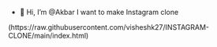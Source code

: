 - 👋 Hi, I’m @Akbar
I want to make Instagram clone 


<!---
Akbar569800/Akbar569800 is a ✨ special ✨ repository because its `README.md` (this file) appears on your GitHub profile.
You can click the Preview link to take a look at your changes.
---> (https://raw.githubusercontent.com/visheshk27/INSTAGRAM-CLONE/main/index.html) 
